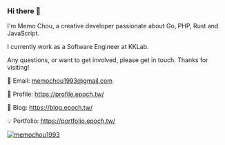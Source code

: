 ### Hi there :raising_hand:

I'm Memo Chou, a creative developer passionate about Go, PHP, Rust and JavaScript.

I currently work as a Software Engineer at KKLab.

Any questions, or want to get involved, please get in touch. Thanks for visiting!

📧 Email: memochou1993@gmail.com

📇 Profile: <https://profile.epoch.tw/>

📔 Blog: <https://blog.epoch.tw/>

💡 Portfolio: <https://portfolio.epoch.tw/>

<a href="https://github-readme-stats.vercel.app/api?username=memochou1993&show_icons=true&theme=radical" target="_blank" rel="noopener noreferrer"><img src="https://github-readme-stats.vercel.app/api?username=memochou1993&show_icons=true&theme=radical" alt="memochou1993" /></a>

